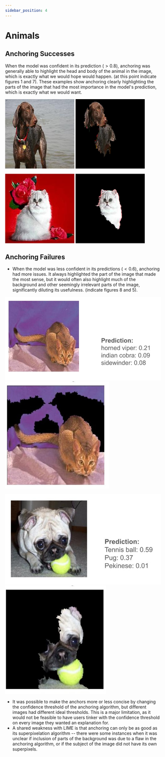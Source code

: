 ```yaml
---
sidebar_position: 4
---
```


# Animals

## Anchoring Successes

When the model was confident in its prediction $(>0.8)$, anchoring was generally able to highlight the head and body of the animal in the image, which is exactly what we would hope would happen. (at this point indicate figures 1 and 7). These examples show anchoring clearly highlighting the parts of the image that had the most importance in the model's prediction, which is exactly what we would want. 

![Figure 1](/img/anchoring/german-shorthaired.jpg "A picture of a dog")
![Figure 1](/img/anchoring/german-shorthaired-anchor.png "The dog's anchor")

![Figure 2](/img/anchoring/roses-cat.jpg "A picture of a cat")
![Figure 2](/img/anchoring/roses-cat-anchor.png "The cat's anchor")


## Anchoring Failures

- When the model was less confident in its predictions $(<0.6)$, anchoring had more issues. It always highlighted the part of the image that made the most sense, but it would often also highlight much of the background and other seemingly irrelevant parts of the image, significantly diluting its usefulness. (indicate figures 8 and 5). 

![Figure 3](/img/anchoring/viper-predictions.jpg "A picture of a cat, predicted to be a snake")
![Figure 3](/img/anchoring/viper-anchor.jpg "The anchor for the snake prediction")

![Figure 4](/img/anchoring/pug-predictions.jpg "A picture of a pug with a tennis ball, predicted as a tennis ball")
![Figure 4](/img/anchoring/tennis-ball-anchor.jpg "The anchor for the tennis ball prediction")

- It was possible to make the anchors more or less concise by changing the confidence threshold of the anchoring algorithm, but different images had different ideal thresholds. This is a major limitation, as it would not be feasible to have users tinker with the confidence threshold on every image they wanted an explanation for.
- A shared weakness with LIME is that anchoring can only be as good as its superpixelation algorithm -- there were some instances when it was unclear if inclusion of parts of the background was due to a flaw in the anchoring algorithm, or if the subject of the image did not have its own superpixels. 
